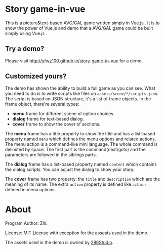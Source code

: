 # Story game-in-vue

This is a picture&text-based AVG/GAL game written simply in Vue.js . It is to show the power of Vue.js and demo that a AVG/GAL game could be built simply using Vue.js .

## Try a demo?

Please visit http://yfwz100.github.io/story-game-in-vue for a demo.

## Customized yours?

The demo has shown the ability to build a full game as you can see. What you need to do is to write scripts like files on `assets/scene/*/scripts.json`. The script is based on JSON structure, it's a list of frame objects. In the frame object, there're several types:

 - **menu** frame for different scene of option choices.
 - **dialog** frame for text-based dialog.
 - **cover** frame to show the cover of sections.

The **menu** frame has a title property to show the title and has a list-based property named `menu` which defines the menu options and related actions. The menu action is a command-like mini language. The whole command is delimited by space. The first part is the command(next/goto) and the parameters are followed in the siblings parts.

The **dialog** frame has a list-based property named `content` which contains the dialog scripts. You can adjust the dialog to show your story. 

The **cover** frame has two property: the `title` and `description` which are the meaning of its name. The extra `action` property is defined like `action` defined in menu options.

# About

Program Author: Zhi.

License: MIT License with exception for the assests used in the demo.

The assets used in the demo is owned by [286Studio](http://www.286studio.com/).
